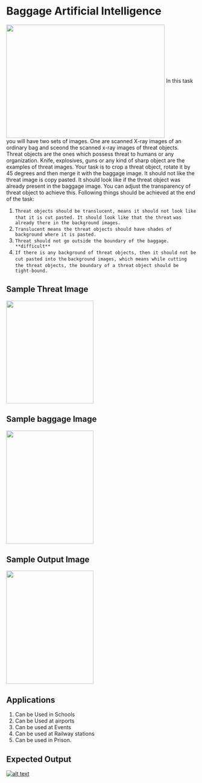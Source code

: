 # Baggage Artificial Intelligence
<img align = "center" width = "420"  height = "300" src = "https://github.com/varun7860/Artificial-Intelligence/blob/main/Image%20Processing/Baggage%20AI/Assets/Baggage.gif">
In this task you will have two sets of images. One are scanned X-ray images of an ordinary bag and sceond the scanned x-ray
images of threat objects. Threat objects are the ones which possess threat to humans or any organization. Knife, explosives, guns or
any kind of sharp object are the examples of threat images. Your task is to crop a threat object, rotate it by 45 degrees and then 
merge it with the baggage image. It should not like the threat image is copy pasted. It should look like if the threat object was 
already present in the baggage image. You can adjust the transparency of threat object to achieve this. Following things should be
achieved at the end of the task:

<BR>

1. `Threat objects should be translucent, means it should not look like that it is cut pasted. It should look like that the threat`
   `was already there in the background images.`
2. `Translucent means the threat objects should have shades of background where it is pasted.`
3. `Threat should not go outside the boundary of the baggage. **difficult**`
4. `If there is any background of threat objects, then it should not be cut pasted into the`
`background images, which means while cutting the threat objects, the boundary of a threat`
`object should be tight-bound.`

## Sample Threat Image

<img align = "center" width = "231"  height = "272" src = "https://github.com/varun7860/Artificial-Intelligence/blob/main/Image%20Processing/Baggage%20AI/Assets/threat.jpg">

## Sample baggage Image

<img align = "center" width = "231"  height = "300" src = "https://github.com/varun7860/Artificial-Intelligence/blob/main/Image%20Processing/Baggage%20AI/Assets/Bag.jpg">


## Sample Output Image
<img align = "center" width = "231"  height = "300" src = "https://github.com/varun7860/Artificial-Intelligence/blob/main/Image%20Processing/Baggage%20AI/Assets/Output%20Image.png">

## Applications 
1. Can be Used in Schools
2. Can be Used at airports
3. Can be used at Events
4. Can be used at Railway stations
5. Can be used in Prison.


## Expected Output
[![alt text][1]][2]

[1]: https://github.com/varun7860/Artificial-Intelligence/blob/main/Image%20Processing/Dino%20T-Rex%20Game%20Using%20Gesture%20Recognition/Assets/Output.png
[2]: https://youtu.be/Jr3z_QA5mb0

